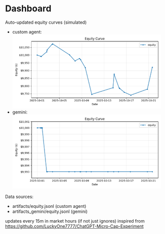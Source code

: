 # Dashboard

Auto-updated equity curves (simulated)

- custom agent: ![Equity Curve](artifacts/equity.png?v=65e41c4)
- gemini: ![Equity Curve (Gemini)](artifacts_gemini/equity.png?v=65e41c4)

Data sources:
- artifacts/equity.jsonl (custom agent)
- artifacts_gemini/equity.jsonl (gemini)

updates every 15m in market hours (if not just ignores)
inspired from https://github.com/LuckyOne7777/ChatGPT-Micro-Cap-Experiment